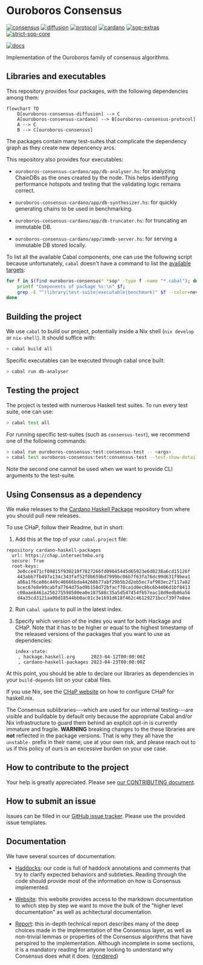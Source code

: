# Ouroboros Consensus

[![consensus](https://img.shields.io/badge/ouroboros--consensus-0.22.0.0-blue)](https://chap.intersectmbo.org/package/ouroboros-consensus-0.22.0.0/)
[![diffusion](https://img.shields.io/badge/ouroboros--consensus--diffusion-0.20.0.0-blue)](https://chap.intersectmbo.org/package/ouroboros-consensus-diffusion-0.20.0.0/)
[![protocol](https://img.shields.io/badge/ouroboros--consensus--protocol-0.10.0.0-blue)](https://chap.intersectmbo.org/package/ouroboros-consensus-protocol-0.10.0.0/)
[![cardano](https://img.shields.io/badge/ouroboros--consensus--cardano-0.21.0.1-blue)](https://chap.intersectmbo.org/package/ouroboros-consensus-cardano-0.21.0.1/)
[![sop-extras](https://img.shields.io/badge/sop--extras-0.2.1.0-blue)](https://chap.intersectmbo.org/package/sop-extras-0.2.1.0/)
[![strict-sop-core](https://img.shields.io/badge/strict--sop--core-0.1.2.0-blue)](https://chap.intersectmbo.org/package/strict-sop-core-0.1.2.0/)


[![docs](https://img.shields.io/badge/Documentation-yellow)][webpage]

Implementation of the Ouroboros family of consensus algorithms.

## Libraries and executables

This repository provides four packages, with the following dependencies among
them:

``` mermaid
flowchart TD
    D[ouroboros-consensus-diffusion] --> C
    A[ouroboros-consensus-cardano] --> B[ouroboros-consensus-protocol]
    A --> C
    B --> C[ouroboros-consensus]
```

The packages contain many test-suites that complicate the dependency graph as
they create new depencency arcs.

This repository also provides four executables:

- `ouroboros-consensus-cardano/app/db-analyser.hs`: for analyzing ChainDBs as
  the ones created by the node. This helps identifying performance hotspots and
  testing that the validating logic remains correct.

- `ouroboros-consensus-cardano/app/db-synthesizer.hs`: for quickly generating
  chains to be used in benchmarking.

- `ouroboros-consensus-cardano/app/db-truncater.hs`: for truncating an immutable
  DB.

- `ouroboros-consensus-cardano/app/immdb-server.hs`: for serving a immutable DB
  stored locally.

To list all the available Cabal components, one can use the following script
because unfortunately, `cabal` doesn't have a command to list the [available
targets](https://github.com/haskell/cabal/issues/4070):

``` bash
for f in $(find ouroboros-consensus* *sop* -type f -name "*.cabal"); do
    printf "Components of package %s:\n" $f;
    grep -E "^(library|test-suite|executable|benchmark)" $f --color=never | column -t | sort | sed 's/^/\t/'
done
```

## Building the project

We use `cabal` to build our project, potentially inside a Nix shell (`nix
develop` or `nix-shell`). It should suffice with:

``` bash
> cabal build all
```

Specific executables can be executed through cabal once built:

``` bash
> cabal run db-analyser
```

## Testing the project

The project is tested with numerous Haskell test suites. To run every test
suite, one can use:

``` bash
> cabal test all
```

For running specific test-suites (such as `consensus-test`), we recommend one of
the following commands:

``` bash
> cabal run ouroboros-consensus:test:consensus-test -- <args>
> cabal test ouroboros-consensus:test:consensus-test --test-show-details=direct
```

Note the second one cannot be used when we want to provide CLI arguments to the
test-suite.

## Using Consensus as a dependency

We make releases to the [Cardano Haskell
Package](https://chap.intersectmbo.org/all-packages/)
repository from where you should pull new releases.

To use CHaP, follow their Readme, but in short:

1. Add this at the top of your `cabal.project` file:

  ```
  repository cardano-haskell-packages
    url: https://chap.intersectmbo.org
    secure: True
    root-keys:
      3e0cce471cf09815f930210f7827266fd09045445d65923e6d0238a6cd15126f
      443abb7fb497a134c343faf52f0b659bd7999bc06b7f63fa76dc99d631f9bea1
      a86a1f6ce86c449c46666bda44268677abf29b5b2d2eb5ec7af903ec2f117a82
      bcec67e8e99cabfa7764d75ad9b158d72bfacf70ca1d0ec8bc6b4406d1bf8413
      c00aae8461a256275598500ea0e187588c35a5d5d7454fb57eac18d9edb86a56
      d4a35cd3121aa00d18544bb0ac01c3e1691d618f462c46129271bccf39f7e8ee
  ```

2. Run `cabal update` to pull in the latest index.
3. Specify which version of the index you want for both Hackage and CHaP. Note
   that it has to be higher or equal to the highest timestamp of the released
   versions of the packages that you want to use as dependencies:

   ```
   index-state:
    , hackage.haskell.org      2023-04-12T00:00:00Z
    , cardano-haskell-packages 2023-04-23T00:00:00Z
   ```

At this point, you should be able to declare our libraries as dependencies in
your `build-depends` list on your cabal files.

If you use Nix, see the [CHaP
website](https://chap.intersectmbo.org/) on how to
configure CHaP for haskell.nix.

The Consensus sublibraries---which are used for our internal testing---are
visible and buildable by default only because the appropriate Cabal and/or Nix
infrastructure to guard them behind an explicit opt-in is currently immature
and fragile. **WARNING** breaking changes to the these libraries are **not**
reflected in the package versions. That is why they all have the `unstable-`
prefix in their name; use at your own risk, and please reach out to us if this
policy of ours is an excessive burden on your use case.

## How to contribute to the project

Your help is greatly appreciated. Please see [our CONTRIBUTING
document](CONTRIBUTING.md).

## How to submit an issue

Issues can be filled in our [GitHub issue
tracker](https://github.com/IntersectMBO/ouroboros-consensus/issues). Please
use the provided issue templates.

## Documentation

We have several sources of documentation:

- [Haddocks](https://ouroboros-consensus.cardano.intersectmbo.org/haddocks/):
  our code is full of haddock annotations and comments that try to clarify
  expected behaviors and subtleties. Reading through the code should provide
  most of the information on how is Consensus implemented.

- [Website](https://ouroboros-consensus.cardano.intersectmbo.org/): this
  website provides access to the markdown documentation to which step by step we
  want to move the bulk of the "higher level documentation" as well as
  achitectural documentation.

- [Report](./docs/tech-reports/report/): this in-depth technical report describes many of the
  deep choices made in the implementation of the Consensus layer, as well as
  non-trivial lemmas or properties of the Consensus algorithms that have
  perspired to the implementation. Although incomplete in some sections, it is a
  mandatory reading for anyone looking to understand why Consensus does what it
  does.
  ([rendered](https://ouroboros-consensus.cardano.intersectmbo.org/pdfs/report.pdf))


[webpage]: https://ouroboros-consensus.cardano.intersectmbo.org/
